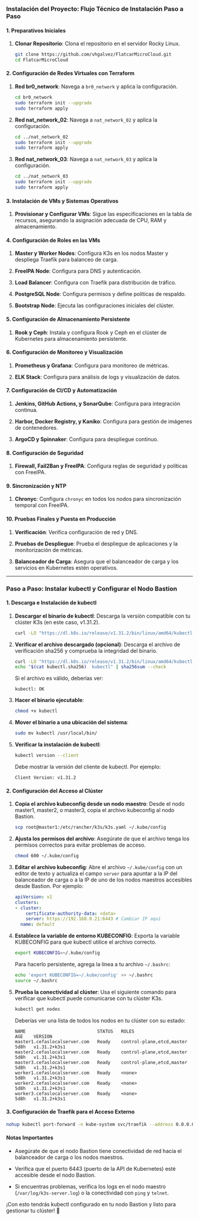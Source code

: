 ### Instalación del Proyecto: Flujo Técnico de Instalación Paso a Paso

#### 1. Preparativos Iniciales

1. **Clonar Repositorio**: Clona el repositorio en el servidor Rocky Linux.

    ```bash
    git clone https://github.com/vhgalvez/FlatcarMicroCloud.git
    cd FlatcarMicroCloud
    ```

#### 2. Configuración de Redes Virtuales con Terraform

1. **Red br0_network**: Navega a `br0_network` y aplica la configuración.

    ```bash
    cd br0_network
    sudo terraform init --upgrade
    sudo terraform apply
    ```

2. **Red nat_network_02**: Navega a `nat_network_02` y aplica la configuración.

    ```bash
    cd ../nat_network_02
    sudo terraform init --upgrade
    sudo terraform apply
    ```

3. **Red nat_network_03**: Navega a `nat_network_03` y aplica la configuración.

    ```bash
    cd ../nat_network_03
    sudo terraform init --upgrade
    sudo terraform apply
    ```

#### 3. Instalación de VMs y Sistemas Operativos

1. **Provisionar y Configurar VMs**: Sigue las especificaciones en la tabla de recursos, asegurando la asignación adecuada de CPU, RAM y almacenamiento.

#### 4. Configuración de Roles en las VMs

1. **Master y Worker Nodes**: Configura K3s en los nodos Master y despliega Traefik para balanceo de carga.

2. **FreeIPA Node**: Configura para DNS y autenticación.

3. **Load Balancer**: Configura con Traefik para distribución de tráfico.

4. **PostgreSQL Node**: Configura permisos y define políticas de respaldo.

5. **Bootstrap Node**: Ejecuta las configuraciones iniciales del clúster.

#### 5. Configuración de Almacenamiento Persistente

1. **Rook y Ceph**: Instala y configura Rook y Ceph en el clúster de Kubernetes para almacenamiento persistente.

#### 6. Configuración de Monitoreo y Visualización

1. **Prometheus y Grafana**: Configura para monitoreo de métricas.

2. **ELK Stack**: Configura para análisis de logs y visualización de datos.

#### 7. Configuración de CI/CD y Automatización

1. **Jenkins, GitHub Actions, y SonarQube**: Configura para integración continua.

2. **Harbor, Docker Registry, y Kaniko**: Configura para gestión de imágenes de contenedores.

3. **ArgoCD y Spinnaker**: Configura para despliegue continuo.

#### 8. Configuración de Seguridad

1. **Firewall, Fail2Ban y FreeIPA**: Configura reglas de seguridad y políticas con FreeIPA.

#### 9. Sincronización y NTP

1. **Chronyc**: Configura `chronyc` en todos los nodos para sincronización temporal con FreeIPA.

#### 10. Pruebas Finales y Puesta en Producción

1. **Verificación**: Verifica configuración de red y DNS.

2. **Pruebas de Despliegue**: Prueba el despliegue de aplicaciones y la monitorización de métricas.

3. **Balanceador de Carga**: Asegura que el balanceador de carga y los servicios en Kubernetes estén operativos.

---

### Paso a Paso: Instalar kubectl y Configurar el Nodo Bastion

#### 1. Descarga e Instalación de kubectl

1. **Descargar el binario de kubectl**: Descarga la versión compatible con tu clúster K3s (en este caso, v1.31.2).

    ```bash
    curl -LO "https://dl.k8s.io/release/v1.31.2/bin/linux/amd64/kubectl"
    ```

2. **Verificar el archivo descargado (opcional)**: Descarga el archivo de verificación sha256 y comprueba la integridad del binario.

    ```bash
    curl -LO "https://dl.k8s.io/release/v1.31.2/bin/linux/amd64/kubectl.sha256"
    echo "$(cat kubectl.sha256)  kubectl" | sha256sum --check
    ```

    Si el archivo es válido, deberías ver:

    ```plaintext
    kubectl: OK
    ```

3. **Hacer el binario ejecutable**:

    ```bash
    chmod +x kubectl
    ```

4. **Mover el binario a una ubicación del sistema**:

    ```bash
    sudo mv kubectl /usr/local/bin/
    ```

5. **Verificar la instalación de kubectl**:

    ```bash
    kubectl version --client
    ```

    Debe mostrar la versión del cliente de kubectl. Por ejemplo:

    ```plaintext
    Client Version: v1.31.2
    ```

#### 2. Configuración del Acceso al Clúster

1. **Copia el archivo kubeconfig desde un nodo maestro**: Desde el nodo master1, master2, o master3, copia el archivo kubeconfig al nodo Bastion.

    ```bash
    scp root@master1:/etc/rancher/k3s/k3s.yaml ~/.kube/config
    ```

2. **Ajusta los permisos del archivo**: Asegúrate de que el archivo tenga los permisos correctos para evitar problemas de acceso.

    ```bash
    chmod 600 ~/.kube/config
    ```

3. **Editar el archivo kubeconfig**: Abre el archivo `~/.kube/config` con un editor de texto y actualiza el campo `server` para apuntar a la IP del balanceador de carga o a la IP de uno de los nodos maestros accesibles desde Bastion. Por ejemplo:

    ```yaml
    apiVersion: v1
    clusters:
    - cluster:
        certificate-authority-data: <data>
        server: https://192.168.0.21:6443 # Cambiar IP aquí
      name: default
    ```

4. **Establece la variable de entorno KUBECONFIG**: Exporta la variable KUBECONFIG para que kubectl utilice el archivo correcto.

    ```bash
    export KUBECONFIG=~/.kube/config
    ```

    Para hacerlo persistente, agrega la línea a tu archivo `~/.bashrc`:

    ```bash
    echo 'export KUBECONFIG=~/.kube/config' >> ~/.bashrc
    source ~/.bashrc
    ```

5. **Prueba la conectividad al clúster**: Usa el siguiente comando para verificar que kubectl puede comunicarse con tu clúster K3s.

    ```bash
    kubectl get nodes
    ```

    Deberías ver una lista de todos los nodos en tu clúster con su estado:

    ```plaintext
    NAME                           STATUS   ROLES                       AGE    VERSION
    master1.cefaslocalserver.com   Ready    control-plane,etcd,master   5d8h   v1.31.2+k3s1
    master2.cefaslocalserver.com   Ready    control-plane,etcd,master   5d8h   v1.31.2+k3s1
    master3.cefaslocalserver.com   Ready    control-plane,etcd,master   5d8h   v1.31.2+k3s1
    worker1.cefaslocalserver.com   Ready    <none>                      5d8h   v1.31.2+k3s1
    worker2.cefaslocalserver.com   Ready    <none>                      5d8h   v1.31.2+k3s1
    worker3.cefaslocalserver.com   Ready    <none>                      5d8h   v1.31.2+k3s1
    ```




#### 3. Configuración de Traefik para el Acceso Externo

```bash
nohup kubectl port-forward -n kube-system svc/traefik --address 0.0.0.0 32003:80 > /tmp/traefik-port-forward.log 2>&1 &
```



#### Notas Importantes

- Asegúrate de que el nodo Bastion tiene conectividad de red hacia el balanceador de carga o los nodos maestros.

- Verifica que el puerto 6443 (puerto de la API de Kubernetes) esté accesible desde el nodo Bastion.

- Si encuentras problemas, verifica los logs en el nodo maestro (`/var/log/k3s-server.log`) o la conectividad con `ping` y `telnet`.

¡Con esto tendrás kubectl configurado en tu nodo Bastion y listo para gestionar tu clúster! 🚀
